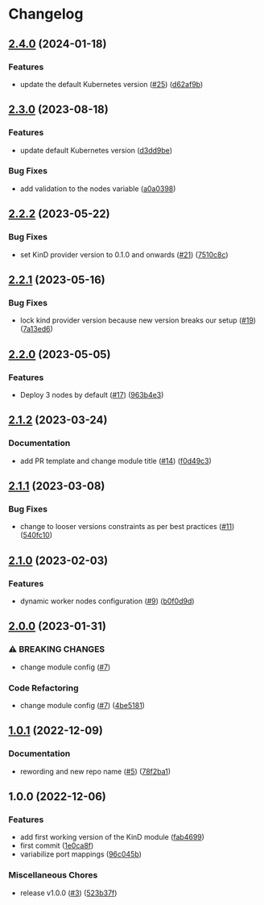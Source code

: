 # Changelog

## [2.4.0](https://github.com/camptocamp/devops-stack-module-cluster-kind/compare/v2.3.0...v2.4.0) (2024-01-18)


### Features

* update the default Kubernetes version ([#25](https://github.com/camptocamp/devops-stack-module-cluster-kind/issues/25)) ([d62af9b](https://github.com/camptocamp/devops-stack-module-cluster-kind/commit/d62af9bfd347b07a1796e92c67df685a085d1cf5))

## [2.3.0](https://github.com/camptocamp/devops-stack-module-cluster-kind/compare/v2.2.2...v2.3.0) (2023-08-18)


### Features

* update default Kubernetes version ([d3dd9be](https://github.com/camptocamp/devops-stack-module-cluster-kind/commit/d3dd9be675422de5859058c2315a82cb73666ece))


### Bug Fixes

* add validation to the nodes variable ([a0a0398](https://github.com/camptocamp/devops-stack-module-cluster-kind/commit/a0a0398f24d0cf67fcc4d7694e6acd8bbee3f89f))

## [2.2.2](https://github.com/camptocamp/devops-stack-module-cluster-kind/compare/v2.2.1...v2.2.2) (2023-05-22)


### Bug Fixes

* set KinD provider version to 0.1.0 and onwards ([#21](https://github.com/camptocamp/devops-stack-module-cluster-kind/issues/21)) ([7510c8c](https://github.com/camptocamp/devops-stack-module-cluster-kind/commit/7510c8c9b552278ed707f1f3d8029e48470270e8))

## [2.2.1](https://github.com/camptocamp/devops-stack-module-cluster-kind/compare/v2.2.0...v2.2.1) (2023-05-16)


### Bug Fixes

* lock kind provider version because new version breaks our setup ([#19](https://github.com/camptocamp/devops-stack-module-cluster-kind/issues/19)) ([7a13ed6](https://github.com/camptocamp/devops-stack-module-cluster-kind/commit/7a13ed64769d378efa5b0ca7b0acf57ccf38480b))

## [2.2.0](https://github.com/camptocamp/devops-stack-module-cluster-kind/compare/v2.1.2...v2.2.0) (2023-05-05)


### Features

* Deploy 3 nodes by default ([#17](https://github.com/camptocamp/devops-stack-module-cluster-kind/issues/17)) ([963b4e3](https://github.com/camptocamp/devops-stack-module-cluster-kind/commit/963b4e37684edaa23713587b7cf427961570b64d))

## [2.1.2](https://github.com/camptocamp/devops-stack-module-cluster-kind/compare/v2.1.1...v2.1.2) (2023-03-24)


### Documentation

* add PR template and change module title ([#14](https://github.com/camptocamp/devops-stack-module-cluster-kind/issues/14)) ([f0d49c3](https://github.com/camptocamp/devops-stack-module-cluster-kind/commit/f0d49c3e68b86b0838118e756f33b0619cf3d7e0))

## [2.1.1](https://github.com/camptocamp/devops-stack-module-cluster-kind/compare/v2.1.0...v2.1.1) (2023-03-08)


### Bug Fixes

* change to looser versions constraints as per best practices ([#11](https://github.com/camptocamp/devops-stack-module-cluster-kind/issues/11)) ([540fc10](https://github.com/camptocamp/devops-stack-module-cluster-kind/commit/540fc10ea45b6eacab5bea42b165b6ec3f16ce11))

## [2.1.0](https://github.com/camptocamp/devops-stack-module-cluster-kind/compare/v2.0.0...v2.1.0) (2023-02-03)


### Features

* dynamic worker nodes configuration ([#9](https://github.com/camptocamp/devops-stack-module-cluster-kind/issues/9)) ([b0f0d9d](https://github.com/camptocamp/devops-stack-module-cluster-kind/commit/b0f0d9d3f398b35559e2a7c089c7b9f9afc94fe8))

## [2.0.0](https://github.com/camptocamp/devops-stack-module-cluster-kind/compare/v1.0.1...v2.0.0) (2023-01-31)


### ⚠ BREAKING CHANGES

* change module config ([#7](https://github.com/camptocamp/devops-stack-module-cluster-kind/issues/7))

### Code Refactoring

* change module config ([#7](https://github.com/camptocamp/devops-stack-module-cluster-kind/issues/7)) ([4be5181](https://github.com/camptocamp/devops-stack-module-cluster-kind/commit/4be518131befab8c128a6d8f5f16c91160aa5f0b))

## [1.0.1](https://github.com/camptocamp/devops-stack-module-cluster-kind/compare/v1.0.0...v1.0.1) (2022-12-09)


### Documentation

* rewording and new repo name ([#5](https://github.com/camptocamp/devops-stack-module-cluster-kind/issues/5)) ([78f2ba1](https://github.com/camptocamp/devops-stack-module-cluster-kind/commit/78f2ba1f5b01bd2527cfb6bc4f8b590df6fc36f4))

## 1.0.0 (2022-12-06)


### Features

* add first working version of the KinD module ([fab4699](https://github.com/camptocamp/devops-stack-module-kind/commit/fab46994004e0f14c72b9748f82084e585ddc3cd))
* first commit ([1e0ca8f](https://github.com/camptocamp/devops-stack-module-kind/commit/1e0ca8f647df1264fbeb5b7f98645260e266f635))
* variabilize port mappings ([96c045b](https://github.com/camptocamp/devops-stack-module-kind/commit/96c045b933d09d7157219dd53ebbba2dbd22b6eb))


### Miscellaneous Chores

* release v1.0.0 ([#3](https://github.com/camptocamp/devops-stack-module-kind/issues/3)) ([523b37f](https://github.com/camptocamp/devops-stack-module-kind/commit/523b37f950c2d41e5f97b92e2cd446c20a2ab5e3))
